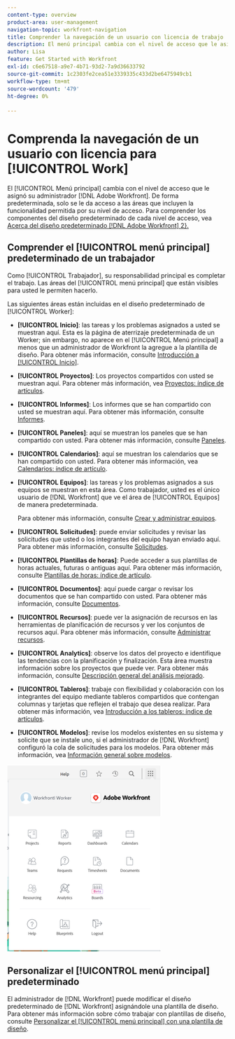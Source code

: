 ```yaml
---
content-type: overview
product-area: user-management
navigation-topic: workfront-navigation
title: Comprender la navegación de un usuario con licencia de trabajo
description: El menú principal cambia con el nivel de acceso que le asignó su  [!DNL Adobe Workfront] administrador. De forma predeterminada, solo se le da acceso a las áreas que incluyen la funcionalidad permitida por su nivel de acceso.
author: Lisa
feature: Get Started with Workfront
exl-id: c6e67518-a9e7-4b71-93d2-7a9d36633792
source-git-commit: 1c2303fe2cea51e3339335c433d2be6475949cb1
workflow-type: tm+mt
source-wordcount: '479'
ht-degree: 0%

---
```


# Comprenda la navegación de un usuario con licencia para [!UICONTROL Work]

El [!UICONTROL Menú principal] cambia con el nivel de acceso que le asignó su administrador [!DNL Adobe Workfront]. De forma predeterminada, solo se le da acceso a las áreas que incluyen la funcionalidad permitida por su nivel de acceso. Para comprender los componentes del diseño predeterminado de cada nivel de acceso, vea [Acerca del diseño predeterminado [!DNL Adobe Workfront] 2}.](../../../administration-and-setup/customize-workfront/use-layout-templates/about-the-default-wf-layout.md)

## Comprender el [!UICONTROL menú principal] predeterminado de un trabajador

Como [!UICONTROL Trabajador], su responsabilidad principal es completar el trabajo. Las áreas del [!UICONTROL menú principal] que están visibles para usted le permiten hacerlo.

Las siguientes áreas están incluidas en el diseño predeterminado de [!UICONTROL Worker]:

* **[!UICONTROL Inicio]**: las tareas y los problemas asignados a usted se muestran aquí. Esta es la página de aterrizaje predeterminada de un Worker; sin embargo, no aparece en el [!UICONTROL Menú principal] a menos que un administrador de Workfront la agregue a la plantilla de diseño.  Para obtener más información, consulte [Introducción a [!UICONTROL Inicio]](../../../workfront-basics/using-home/using-the-home-area/get-started-with-home.md).

* **[!UICONTROL Proyectos]**: Los proyectos compartidos con usted se muestran aquí. Para obtener más información, vea [Proyectos: índice de artículos](../../../manage-work/projects/projects-overview.md).

* **[!UICONTROL Informes]**: Los informes que se han compartido con usted se muestran aquí. Para obtener más información, consulte [Informes](../../../reports-and-dashboards/reports/reports-overview.md).

* **[!UICONTROL Paneles]**: aquí se muestran los paneles que se han compartido con usted. Para obtener más información, consulte [Paneles](../../../reports-and-dashboards/dashboards/dashboards-overview.md).

* **[!UICONTROL Calendarios]**: aquí se muestran los calendarios que se han compartido con usted. Para obtener más información, vea [Calendarios: índice de artículo](../../../reports-and-dashboards/reports/calendars/calendars.md).

* **[!UICONTROL Equipos]**: las tareas y los problemas asignados a sus equipos se muestran en esta área. Como trabajador, usted es el único usuario de [!DNL Workfront] que ve el área de [!UICONTROL Equipos] de manera predeterminada.

  Para obtener más información, consulte [Crear y administrar equipos](../../../people-teams-and-groups/create-and-manage-teams/create-and-mange-teams.md).

* **[!UICONTROL Solicitudes]**: puede enviar solicitudes y revisar las solicitudes que usted o los integrantes del equipo hayan enviado aquí. Para obtener más información, consulte [Solicitudes](../../../manage-work/requests/requests-overview.md).

* **[!UICONTROL Plantillas de horas]**: Puede acceder a sus plantillas de horas actuales, futuras o antiguas aquí. Para obtener más información, consulte [Plantillas de horas: índice de artículo](../../../timesheets/timesheets-all.md).

* **[!UICONTROL Documentos]**: aquí puede cargar o revisar los documentos que se han compartido con usted. Para obtener más información, consulte [Documentos](../../../documents/documents-overview.md).

* **[!UICONTROL Recursos]**: puede ver la asignación de recursos en las herramientas de planificación de recursos y ver los conjuntos de recursos aquí. Para obtener más información, consulte [Administrar recursos](../../../resource-mgmt/manage-resources.md).

* **[!UICONTROL Analytics]**: observe los datos del proyecto e identifique las tendencias con la planificación y finalización. Esta área muestra información sobre los proyectos que puede ver. Para obtener más información, consulte [Descripción general del análisis mejorado](../../../enhanced-analytics/enhanced-analytics-overview.md).

* **[!UICONTROL Tableros]**: trabaje con flexibilidad y colaboración con los integrantes del equipo mediante tableros compartidos que contengan columnas y tarjetas que reflejen el trabajo que desea realizar. Para obtener más información, vea [Introducción a los tableros: índice de artículos](../../../agile/get-started-with-boards/get-started-with-boards.md).

* **[!UICONTROL Modelos]**: revise los modelos existentes en su sistema y solicite que se instale uno, si el administrador de [!DNL Workfront] configuró la cola de solicitudes para los modelos. Para obtener más información, vea [Información general sobre modelos](../../../administration-and-setup/blueprints/blueprints-overview.md).

![](assets/worker-main-menu-350x426.png)

## Personalizar el [!UICONTROL menú principal] predeterminado

El administrador de [!DNL Workfront] puede modificar el diseño predeterminado de [!DNL Workfront] asignándole una plantilla de diseño. Para obtener más información sobre cómo trabajar con plantillas de diseño, consulte [Personalizar el [!UICONTROL menú principal] con una plantilla de diseño](../../../administration-and-setup/customize-workfront/use-layout-templates/customize-main-menu.md).
